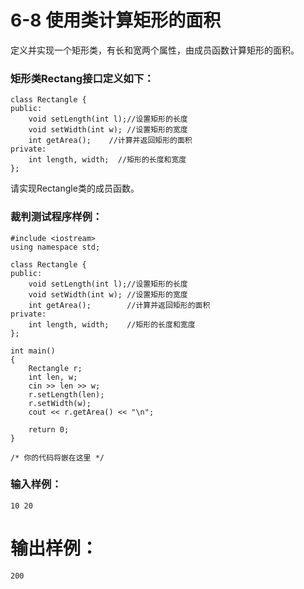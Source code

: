 # 6-8 使用类计算矩形的面积
定义并实现一个矩形类，有长和宽两个属性，由成员函数计算矩形的面积。

### 矩形类Rectang接口定义如下：

    
    
    class Rectangle {
    public:
        void setLength(int l);//设置矩形的长度
        void setWidth(int w); //设置矩形的宽度
        int getArea();    //计算并返回矩形的面积
    private:
        int length, width;  //矩形的长度和宽度	
    };
    

请实现Rectangle类的成员函数。

### 裁判测试程序样例：

    
    
    #include <iostream>
    using namespace std;
    
    class Rectangle {
    public:
        void setLength(int l);//设置矩形的长度
        void setWidth(int w); //设置矩形的宽度
        int getArea();        //计算并返回矩形的面积
    private:
        int length, width;    //矩形的长度和宽度	
    };
    
    int main()
    {
        Rectangle r;
        int len, w;
        cin >> len >> w;
        r.setLength(len);
        r.setWidth(w);
        cout << r.getArea() << "\n";
    
        return 0;
    }
    
    /* 你的代码将嵌在这里 */
    

### 输入样例：

    
    
    10 20
    

# 输出样例：

    
    
    200
    

